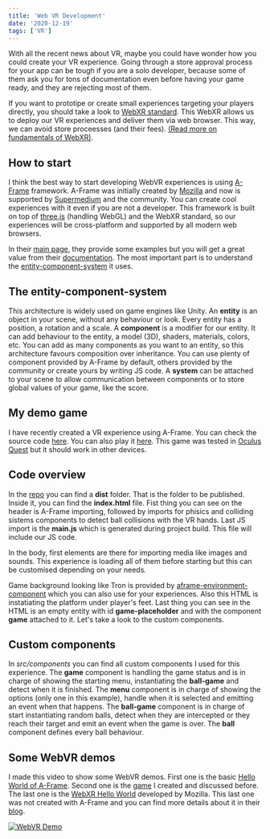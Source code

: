 ```yaml
---
title: 'Web VR Development'
date: '2020-12-19'
tags: ['VR']
---
```


With all the recent news about VR, maybe you could have wonder how you could create your VR experience. Going through a store approval process for your app can be tough if you are a solo developer, because some of them ask you for tons of documentation even before having your game ready, and they are rejecting most of them.

If you want to prototipe or create small experiences targeting your players directly, you should take a look to [WebXR standard](https://www.w3.org/TR/webxr/). This WebXR allows us to deploy our VR experiences and deliver them via web browser. This way, we can avoid store proceesses (and their fees). [(Read more on fundamentals of WebXR)](https://developer.mozilla.org/en-US/docs/Web/API/WebXR_Device_API/Fundamentals).

## How to start

I think the best way to start developing WebVR experiences is using [A-Frame](https://aframe.io) framework. A-Frame was initially created by [Mozilla](https://www.mozilla.org/) and now is supported by [Supermedium](https://www.supermedium.com/) and the community. You can create cool experiences with it even if you are not a developer. This framework is built on top of [three.js](https://threejs.org/) (handling WebGL) and the WebXR standard, so our experiences will be cross-platform and supported by all modern web browsers.

In their [main page](https://aframe.io/), they provide some examples but you will get a great value from their [documentation](https://aframe.io/docs/1.1.0/introduction/). The most important part is to understand the [entity-component-system](https://aframe.io/docs/1.1.0/introduction/entity-component-system.html) it uses.

## The entity-component-system

This architecture is widely used on game engines like Unity. An **entity** is an object in your scene, without any behaviour or look. Every entity has a position, a rotation and a scale. A **component** is a modifier for our entity. It can add behaviour to the entity, a model (3D), shaders, materials, colors, etc. You can add as many components as you want to an entity, so this architecture favours composition over inheritance. You can use plenty of component provided by A-Frame by default, others provided by the community or create yours  by writing JS code. A **system** can be attached to your scene to allow communication between components or to store global values of your game, like the score.

## My demo game

I have recently created a VR experience using A-Frame. You can check the source code [here](https://github.com/rlence86/webvrdemo-ballgame). You can also play it [here](https://webvrdemo.ramonlence.com/). This game was tested in [Oculus Quest](https://www.oculus.com/quest) but it should work in other devices.

## Code overview

In the [repo](https://github.com/rlence86/webvrdemo-ballgame) you can find a **dist** folder. That is the folder to be published. Inside it, you can find the **index.html** file.
Fist thing you can see on the header is A-Frame importing, followed by imports for phisics and colliding sistems components to detect ball collisions with the VR hands. Last JS import is the **main.js** which is generated during project build. This file will include our JS code.

In the body, first elements are there for importing media like images and sounds. This experience is loading all of them before starting but this can be customised depending on your needs. 

Game background looking like Tron is provided by [aframe-environment-component](https://github.com/supermedium/aframe-environment-component) which you can also use for your experiences. Also this HTML is instatiating the platform under player's feet. Last thing you can see in the HTML is an empty entity with id **game-placeholder** and with the component **game** attached to it. Let's take a look to the custom components.

## Custom components

In *src/components* you can find all custom components I used for this experience. The **game** component is handling the game status and is in charge of showing the starting menu, instantiating the **ball-game** and detect when it is finished. The **menu** component is in charge of showing the options (only one in this example), handle when it is selected and emitting an event when that happens. The **ball-game** component is in charge of start instantiating random balls, detect when they are intercepted or they reach their target and emit an event when the game is over. The **ball** component defines every ball behaviour.

## Some WebVR demos

I made this video to show some WebVR demos. First one is the basic [Hello World of A-Frame](https://aframe.io/examples/showcase/helloworld/). Second one is the [game](https://webvrdemo.ramonlence.com/) I created and discussed before. The last one is the [WebXR Hello World](https://mixedreality.mozilla.org/hello-webxr/) developed by Mozilla. This last one was not created with A-Frame and you can find more details about it in their [blog](https://blog.mozvr.com/hello-webxr/).

[![WebVR Demo](http://img.youtube.com/vi/DWry679L8WY/0.jpg)](http://www.youtube.com/watch?v=DWry679L8WY "WebVR Demo")